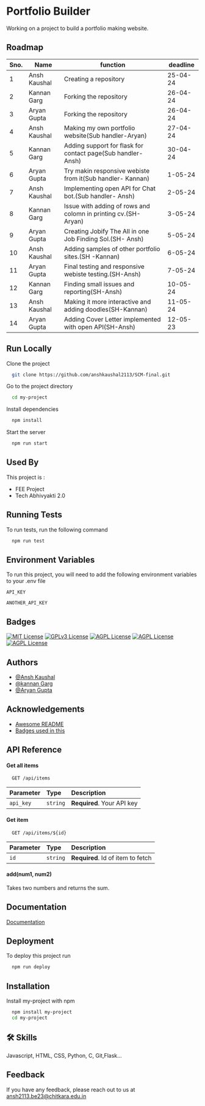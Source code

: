 
# Portfolio Builder

Working on a project to build a portfolio making website.


## Roadmap

|Sno.| Name | function | deadline |
|--------|----------|----------|----------|
|1| Ansh Kaushal| Creating a repository| 25-04-24   |
|2| Kannan Garg| Forking the repository| 26-04-24   |
|3| Aryan Gupta| Forking the repository| 26-04-24   |
|4| Ansh Kaushal| Making my own portfolio website(Sub handler-Aryan)| 27-04-24   |
|5| Kannan Garg| Adding support for flask for contact page(Sub handler- Ansh)| 30-04-24   |
|6|Aryan Gupta| Try makin responsive webiste from it(Sub handler- Kannan)  |1-05-24|
|7|Ansh Kaushal | Implementing open API for Chat bot.(Sub handler- Ansh) |2-05-24|
|8|Kannan Garg| Issue with adding of rows and colomn in printing cv.(SH- Aryan)|3-05-24|
|9|Aryan Gupta| Creating Jobify The All in one Job Finding Sol.(SH- Ansh)|5-05-24|
|10|Ansh Kaushal| Adding samples of other portfolio sites.(SH -Kannan)|6-05-24|
|11|Aryan Gupta| Final testing and responsive webiste testing.(SH-Ansh)|7-05-24|
|12|Kannan Garg|Finding small issues and reporting(SH-Ansh)|10-05-24|
|13|Ansh Kaushal|Making it more interactive and adding doodles(SH-Kannan)|11-05-24|
|14|Aryan Gupta|Adding Cover Letter implemented with open API(SH-Ansh)|12-05-23|

## Run Locally

Clone the project

```bash
  git clone https://github.com/anshkaushal2113/SCM-final.git
```

Go to the project directory

```bash
  cd my-project
```

Install dependencies

```bash
  npm install
```

Start the server

```bash
  npm run start
```


## Used By

This project is :

- FEE Project
- Tech Abhivyakti 2.0


## Running Tests

To run tests, run the following command

```bash
  npm run test
```


## Environment Variables

To run this project, you will need to add the following environment variables to your .env file

`API_KEY`

`ANOTHER_API_KEY`


## Badges


[![MIT License](https://img.shields.io/badge/logo-javascript-yellow?logo=javascript)](https://choosealicense.com/licenses/mit/)
[![GPLv3 License](https://img.shields.io/badge/logo-html-red?logo=html5)](https://opensource.org/licenses/)
[![AGPL License](https://img.shields.io/badge/license-css-blue?logo=css3)](http://www.gnu.org/licenses/agpl-3.0)
[![AGPL License](https://img.shields.io/badge/license-flask-red?logo=flask)](http://www.gnu.org/licenses/agpl-3.0)
[![AGPL License](https://img.shields.io/badge/license-chatgpt-green?logo=openai)](http://www.gnu.org/licenses/agpl-3.0)

## Authors

- [@Ansh Kaushal](https://www.github.com/kaemikun)
- [@kannan Garg](https://www.github.com/kannan5533)
- [@Aryan Gupta](https://www.github.com/kannan5533)
## Acknowledgements

 - [Awesome README](https://github.com/matiassingers/awesome-readme)
 - [Badges used in this](https://shields.io/)


## API Reference

#### Get all items

```http
  GET /api/items
```

| Parameter | Type     | Description                |
| :-------- | :------- | :------------------------- |
| `api_key` | `string` | **Required**. Your API key |

#### Get item

```http
  GET /api/items/${id}
```

| Parameter | Type     | Description                       |
| :-------- | :------- | :-------------------------------- |
| `id`      | `string` | **Required**. Id of item to fetch |

#### add(num1, num2)

Takes two numbers and returns the sum.


## Documentation

[Documentation](https://linktodocumentation)


## Deployment

To deploy this project run

```bash
  npm run deploy
```


## Installation

Install my-project with npm

```bash
  npm install my-project
  cd my-project
```
    
## 🛠 Skills
Javascript, HTML, CSS, Python, C, Git,Flask...


## Feedback

If you have any feedback, please reach out to us at ansh2113.be23@chitkara.edu.in

